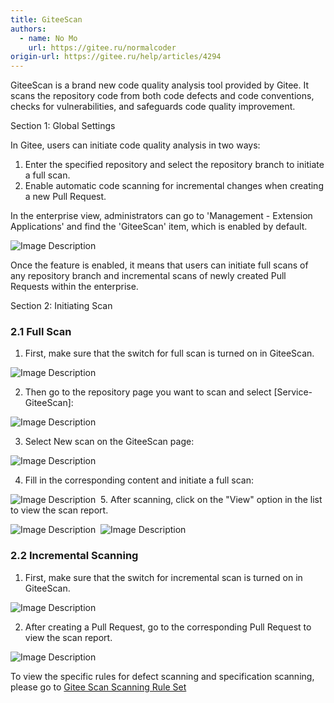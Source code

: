 ```yaml
---
title: GiteeScan
authors:
  - name: No Mo
    url: https://gitee.ru/normalcoder
origin-url: https://gitee.ru/help/articles/4294
---
```


GiteeScan is a brand new code quality analysis tool provided by Gitee. It scans the repository code from both code defects and code conventions, checks for vulnerabilities, and safeguards code quality improvement.

Section 1: Global Settings

In Gitee, users can initiate code quality analysis in two ways:

1. Enter the specified repository and select the repository branch to initiate a full scan.
2. Enable automatic code scanning for incremental changes when creating a new Pull Request.

In the enterprise view, administrators can go to 'Management - Extension Applications' and find the 'GiteeScan' item, which is enabled by default.

﻿﻿![Image Description](https://images.gitee.ru/uploads/images/2020/0316/162627_6d48da5b_5370906.png )

Once the feature is enabled, it means that users can initiate full scans of any repository branch and incremental scans of newly created Pull Requests within the enterprise.

Section 2: Initiating Scan

### 2.1 Full Scan

1. First, make sure that the switch for full scan is turned on in GiteeScan.

![Image Description](https://images.gitee.ru/uploads/images/2020/0316/162640_c4817fdd_5370906.png )

2. Then go to the repository page you want to scan and select [Service-GiteeScan]:

﻿﻿![Image Description](https://images.gitee.ru/uploads/images/2020/0316/162651_0dd481c9_5370906.png )

3. Select New scan on the GiteeScan page:

![Image Description](https://images.gitee.ru/uploads/images/2020/0316/162920_692207b5_5370906.png )

4. Fill in the corresponding content and initiate a full scan:

![Image Description](https://images.gitee.ru/uploads/images/2020/0316/162933_a7a9808c_5370906.png )
﻿﻿
5. After scanning, click on the "View" option in the list to view the scan report.

![Image Description](https://images.gitee.ru/uploads/images/2020/0316/162946_3c15c02d_5370906.png )
﻿﻿
![Image Description](https://images.gitee.ru/uploads/images/2020/0316/162952_af1db618_5370906.png )

### 2.2 Incremental Scanning

1. First, make sure that the switch for incremental scan is turned on in GiteeScan.

![Image Description](https://images.gitee.ru/uploads/images/2020/0316/163039_2dfa083f_5370906.png )

2. After creating a Pull Request, go to the corresponding Pull Request to view the scan report.

﻿﻿![Image Description](https://images.gitee.ru/uploads/images/2020/0316/163030_c1ca6e7d_5370906.png )

To view the specific rules for defect scanning and specification scanning, please go to [Gitee Scan Scanning Rule Set](https://gitee.ru/oschina/gitee-scan-rules.git)